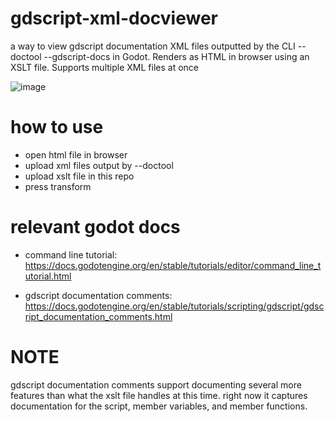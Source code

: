 # gdscript-xml-docviewer
a way to view gdscript documentation XML files outputted by the CLI --doctool --gdscript-docs in Godot. Renders as HTML in browser using an XSLT file. Supports multiple XML files at once

![image](https://github.com/InfernalWAVE/gdscript-xml-docviewer/assets/48569884/1b25600f-df89-45cd-92da-0f8bad1f94f9)

# how to use
- open html file in browser
- upload xml files output by --doctool
- upload xslt file in this repo
- press transform

# relevant godot docs
- command line tutorial:
https://docs.godotengine.org/en/stable/tutorials/editor/command_line_tutorial.html

- gdscript documentation comments:
https://docs.godotengine.org/en/stable/tutorials/scripting/gdscript/gdscript_documentation_comments.html

# NOTE
gdscript documentation comments support documenting several more features than what the xslt file handles at this time. right now it captures documentation for the script, member variables, and member functions.
